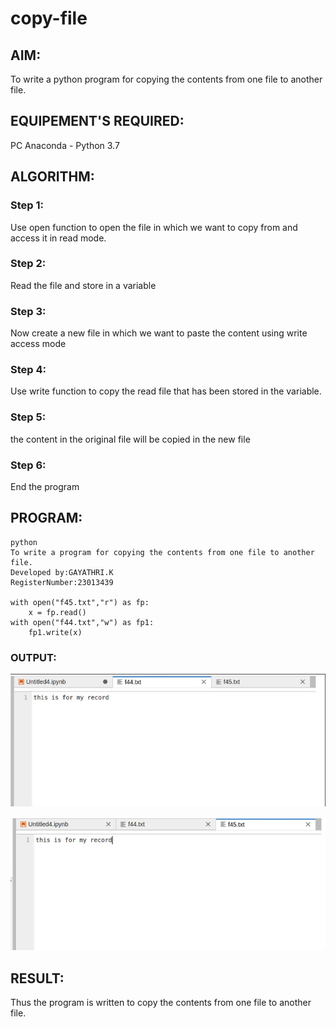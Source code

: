# copy-file
## AIM:
To write a python program for copying the contents from one file to another file.
## EQUIPEMENT'S REQUIRED: 
PC
Anaconda - Python 3.7
## ALGORITHM: 
### Step 1:
Use open function to open the file in which we want to copy from and access it in read mode.
### Step 2: 
Read the file and store in a variable
### Step 3: 
Now create a new file in which we want to paste the content using write access mode
### Step 4:  
Use write function to copy the read file that has been stored in the variable.
### Step 5: 
the content in the original file will be copied in the new file
### Step 6: 
End the program
## PROGRAM:
``````
python
To write a program for copying the contents from one file to another file.
Developed by:GAYATHRI.K 
RegisterNumber:23013439

with open("f45.txt","r") as fp:
    x = fp.read()
with open("f44.txt","w") as fp1:
    fp1.write(x)
``````    

### OUTPUT:
![Alt text](<WhatsApp Image 2023-12-29 at 21.49.11_3c86a10f.jpg>)

![Alt text](<WhatsApp Image 2023-12-29 at 21.50.52_17c32345.jpg>)

## RESULT:
Thus the program is written to copy the contents from one file to another file.